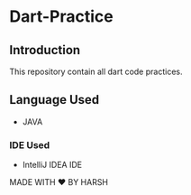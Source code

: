 # Dart-Practice

## Introduction
  This repository contain all dart code practices.

## Language Used
  - JAVA
  
### IDE Used 
  - IntelliJ IDEA IDE



MADE WITH :heart: BY HARSH


